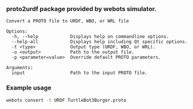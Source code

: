 ### proto2urdf package provided by webots simulator.

```text
Convert a PROTO file to URDF, WBO, or WRL file

Options:
  -h, --help            Displays help on commandline options.
  --help-all            Displays help including Qt specific options.
  -t <type>             Output type (URDF, WBO, or WRL).
  -o <output>           Path to the output file.
  -p <parameter=value>  Override default PROTO parameters.

Arguments:
  input                 Path to the input PROTO file.
```   


### Example usage


```bash
webots convert -t URDF TurtleBot3Burger.proto
```